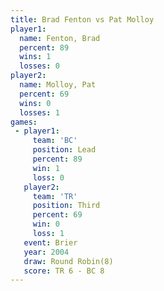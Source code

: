 ```yaml
---
title: Brad Fenton vs Pat Molloy
player1:            
  name: Fenton, Brad
  percent: 89       
  wins: 1           
  losses: 0         
player2:            
  name: Molloy, Pat 
  percent: 69       
  wins: 0           
  losses: 1         
games:
 - player1:        
     team: 'BC'    
     position: Lead
     percent: 89   
     win: 1        
     loss: 0       
   player2:         
     team: 'TR'     
     position: Third
     percent: 69    
     win: 0         
     loss: 1        
   event: Brier        
   year: 2004          
   draw: Round Robin(8)
   score: TR 6 - BC 8  
---
```

